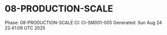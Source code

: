 # 08-PRODUCTION-SCALE
Phase: 08-PRODUCTION-SCALE
CI: CI-SM001-005
Generated: Sun Aug 24 22:41:09 UTC 2025
